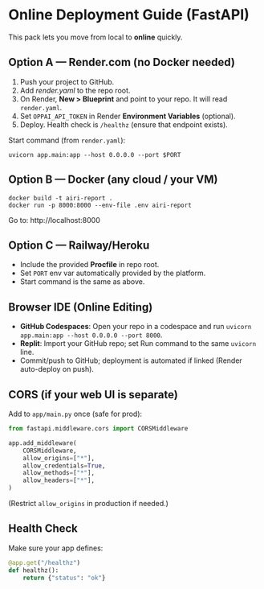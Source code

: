 # Online Deployment Guide (FastAPI)

This pack lets you move from local to **online** quickly.

## Option A — Render.com (no Docker needed)
1) Push your project to GitHub.
2) Add *render.yaml* to the repo root.
3) On Render, **New > Blueprint** and point to your repo. It will read `render.yaml`.
4) Set `OPPAI_API_TOKEN` in Render **Environment Variables** (optional).
5) Deploy. Health check is `/healthz` (ensure that endpoint exists).

Start command (from `render.yaml`):
```
uvicorn app.main:app --host 0.0.0.0 --port $PORT
```

## Option B — Docker (any cloud / your VM)
```
docker build -t airi-report .
docker run -p 8000:8000 --env-file .env airi-report
```
Go to: http://localhost:8000

## Option C — Railway/Heroku
- Include the provided **Procfile** in repo root.
- Set `PORT` env var automatically provided by the platform.
- Start command is the same as above.

## Browser IDE (Online Editing)
- **GitHub Codespaces**: Open your repo in a codespace and run `uvicorn app.main:app --host 0.0.0.0 --port 8000`.
- **Replit**: Import your GitHub repo; set Run command to the same `uvicorn` line.
- Commit/push to GitHub; deployment is automated if linked (Render auto-deploy on push).

## CORS (if your web UI is separate)
Add to `app/main.py` once (safe for prod):
```python
from fastapi.middleware.cors import CORSMiddleware

app.add_middleware(
    CORSMiddleware,
    allow_origins=["*"],
    allow_credentials=True,
    allow_methods=["*"],
    allow_headers=["*"],
)
```
(Restrict `allow_origins` in production if needed.)

## Health Check
Make sure your app defines:
```python
@app.get("/healthz")
def healthz():
    return {"status": "ok"}
```